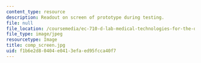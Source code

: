 ```yaml
---
content_type: resource
description: Readout on screen of prototype during testing.
file: null
file_location: /coursemedia/ec-710-d-lab-medical-technologies-for-the-developing-world-spring-2010/f1b6e2d80404e0413efaed95fcca40f7_comp_screen.jpg
file_type: image/jpeg
resourcetype: Image
title: comp_screen.jpg
uid: f1b6e2d8-0404-e041-3efa-ed95fcca40f7
---
```


